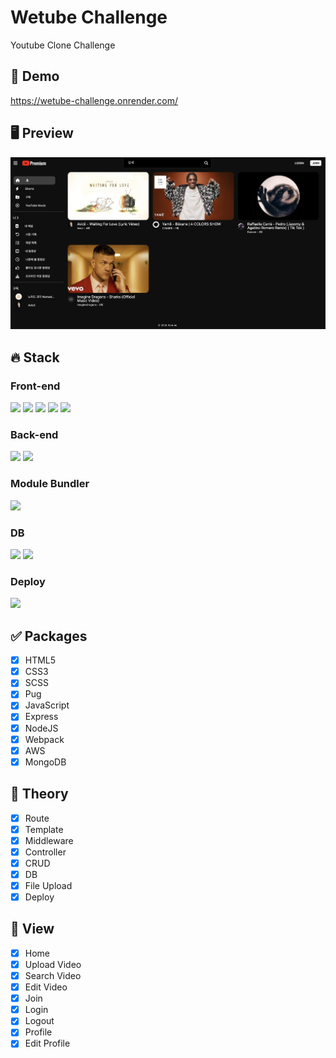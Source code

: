 # Wetube Challenge
Youtube Clone Challenge

## 🔗 Demo
https://wetube-challenge.onrender.com/

## 🖥 Preview
<img src="preview_wetube_challenge.png"/>

## 🔥 Stack

### Front-end

<img height='25' src="https://img.shields.io/badge/HTML-E34F26?style=flat-square&logo=HTML5&logoColor=white"/> <img height='25' src="https://img.shields.io/badge/CSS-1572B6?style=flat-square&logo=CSS3&logoColor=white"/> <img height='25' src="https://img.shields.io/badge/JavaScript-F7DF1E?style=flat-square&logo=JavaScript&logoColor=white"/> <img height='25' src="https://img.shields.io/badge/Pug-A86454?style=flat-square&logo=Pug&logoColor=white"/>
<img height='25' src="https://img.shields.io/badge/Sass-CC6699?style=flat-square&logo=Sass&logoColor=white"/>

### Back-end

<img height='25' src="https://img.shields.io/badge/Node.js-339933?style=flat-square&logo=Node.js&logoColor=white"/> <img height='25' src="https://img.shields.io/badge/Express-000000?style=flat-square&logo=Express&logoColor=white"/>

### Module Bundler

<img height='25' src="https://img.shields.io/badge/Webpack-8DD6F9?style=flat-square&logo=Webpack&logoColor=white"/>

### DB

<img height='25' src="https://img.shields.io/badge/AWS-232F3E?style=flat-square&logo=Amazon AWS&logoColor=white"/> <img height='25' src="https://img.shields.io/badge/MongoDB-47A248?style=flat-square&logo=MongoDB&logoColor=white"/>

### Deploy

<img height='25' src="https://img.shields.io/badge/Heroku-430098?style=flat-square&logo=Heroku&logoColor=white"/>


## ✅ Packages

- [x] HTML5
- [x] CSS3
- [x] SCSS
- [x] Pug
- [x] JavaScript
- [x] Express
- [x] NodeJS
- [x] Webpack
- [x] AWS
- [x] MongoDB

## 📖 Theory

- [x] Route
- [x] Template
- [x] Middleware
- [x] Controller
- [x] CRUD
- [x] DB
- [x] File Upload
- [x] Deploy

## 📱 View

- [x] Home
- [x] Upload Video
- [x] Search Video
- [x] Edit Video
- [x] Join
- [x] Login
- [x] Logout
- [x] Profile
- [x] Edit Profile
